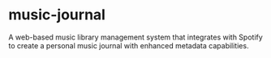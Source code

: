 # music-journal
A web-based music library management system that integrates with Spotify to create a personal music journal with enhanced metadata capabilities.
